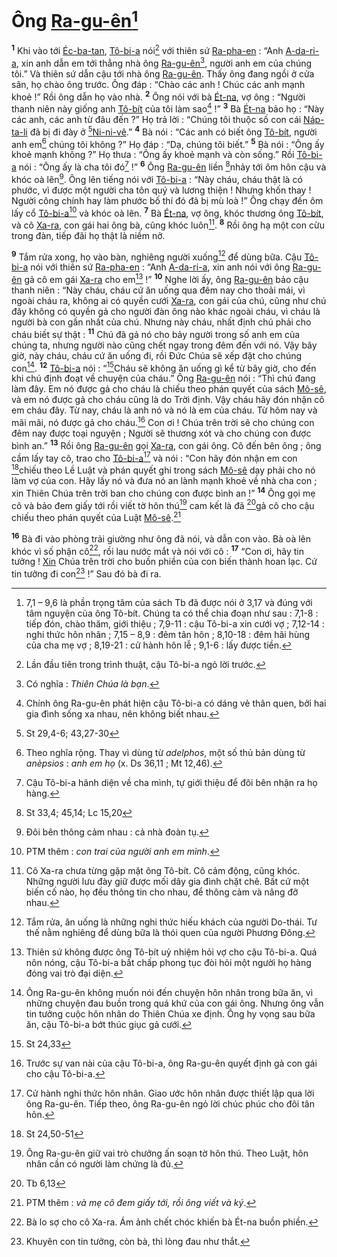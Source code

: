 # Ông [Ra-gu-ên]()[^1]
<sup><b>1</b></sup> Khi vào tới [Éc-ba-tan](), [Tô-bi-a]() nói[^2] với thiên sứ [Ra-pha-en]() : “Anh [A-da-ri-a](), xin anh dẫn em tới thẳng nhà ông [Ra-gu-ên]()[^3], người anh em của chúng tôi.” Và thiên sứ dẫn cậu tới nhà ông [Ra-gu-ên](). Thấy ông đang ngồi ở cửa sân, họ chào ông trước. Ông đáp : “Chào các anh ! Chúc các anh mạnh khoẻ !” Rồi ông dẫn họ vào nhà. <sup><b>2</b></sup> Ông nói với bà [Ét-na](), vợ ông : “Người thanh niên này giống anh [Tô-bít]() của tôi làm sao[^4] !” <sup><b>3</b></sup> Bà [Ét-na]() bảo họ : “Này các anh, các anh từ đâu đến ?” Họ trả lời : “Chúng tôi thuộc số con cái [Náp-ta-li]() đã bị đi đày ở [^1*][Ni-ni-vê]().” <sup><b>4</b></sup> Bà nói : “Các anh có biết ông [Tô-bít](), người anh em[^5] chúng tôi không ?” Họ đáp : “Dạ, chúng tôi biết.” <sup><b>5</b></sup> Bà nói : “Ông ấy khoẻ mạnh không ?” Họ thưa : “Ông ấy khoẻ mạnh và còn sống.” Rồi [Tô-bi-a]() nói : “Ông ấy là cha tôi đó[^6] !” <sup><b>6</b></sup> Ông [Ra-gu-ên]() liền [^2*]nhảy tới ôm hôn cậu và khóc oà lên[^7]. Ông lên tiếng nói với [Tô-bi-a]() : “Này cháu, cháu thật là có phước, vì được một người cha tôn quý và lương thiện ! Nhưng khốn thay ! Người công chính hay làm phước bố thí đó đã bị mù loà !” Ông chạy đến ôm lấy cổ [Tô-bi-a]()[^8] và khóc oà lên. <sup><b>7</b></sup> Bà [Ét-na](), vợ ông, khóc thương ông [Tô-bít](), và cô [Xa-ra](), con gái hai ông bà, cũng khóc luôn[^9]. <sup><b>8</b></sup> Rồi ông hạ một con cừu trong đàn, tiếp đãi họ thật là niềm nở.

<sup><b>9</b></sup> Tắm rửa xong, họ vào bàn, nghiêng người xuống[^10] để dùng bữa. Cậu [Tô-bi-a]() nói với thiên sứ [Ra-pha-en]() : “Anh [A-da-ri-a](), xin anh nói với ông [Ra-gu-ên]() gả cô em gái [Xa-ra]() cho em[^11] !” <sup><b>10</b></sup> Nghe lời ấy, ông [Ra-gu-ên]() bảo cậu thanh niên : “Này cháu, cháu cứ ăn uống qua đêm nay cho thoải mái, vì ngoài cháu ra, không ai có quyền cưới [Xa-ra](), con gái của chú, cũng như chú đây không có quyền gả cho người đàn ông nào khác ngoài cháu, vì cháu là người bà con gần nhất của chú. Nhưng này cháu, nhất định chú phải cho cháu biết sự thật : <sup><b>11</b></sup> Chú đã gả nó cho bảy người trong số anh em của chúng ta, nhưng người nào cũng chết ngay trong đêm đến với nó. Vậy bây giờ, này cháu, cháu cứ ăn uống đi, rồi Đức Chúa sẽ xếp đặt cho chúng con[^12]. <sup><b>12</b></sup> [Tô-bi-a]() nói : “[^3*]Cháu sẽ không ăn uống gì kể từ bây giờ, cho đến khi chú định đoạt về chuyện của cháu.” Ông [Ra-gu-ên]() nói : “Thì chú đang làm đây. Em nó được gả cho cháu là chiếu theo phán quyết của sách [Mô-sê](), và em nó được gả cho cháu cũng là do Trời định. Vậy cháu hãy đón nhận cô em cháu đây. Từ nay, cháu là anh nó và nó là em của cháu. Từ hôm nay và mãi mãi, nó được gả cho cháu.[^13] Con ơi ! Chúa trên trời sẽ cho chúng con đêm nay được toại nguyện ; Người sẽ thương xót và cho chúng con được bình an.” <sup><b>13</b></sup> Rồi ông [Ra-gu-ên]() gọi [Xa-ra](), con gái ông. Cô đến bên ông ; ông cầm lấy tay cô, trao cho [Tô-bi-a]()[^14] và nói : “Con hãy đón nhận em con [^4*]chiếu theo Lề Luật và phán quyết ghi trong sách [Mô-sê]() dạy phải cho nó làm vợ của con. Hãy lấy nó và đưa nó an lành mạnh khoẻ về nhà cha con ; xin Thiên Chúa trên trời ban cho chúng con được bình an !” <sup><b>14</b></sup> Ông gọi mẹ cô và bảo đem giấy tới rồi viết tờ hôn thú[^15] cam kết là đã [^5*]gả cô cho cậu chiếu theo phán quyết của Luật [Mô-sê]().[^16]

<sup><b>16</b></sup> Bà đi vào phòng trải giường như ông đã nói, và dẫn con vào. Bà oà lên khóc vì số phận cô[^18], rồi lau nước mắt và nói với cô : <sup><b>17</b></sup> “Con ơi, hãy tin tưởng ! [Xin]() Chúa trên trời cho buồn phiền của con biến thành hoan lạc. Cứ tin tưởng đi con[^19] !” Sau đó bà đi ra.

[^1]: 7,1 – 9,6 là phần trọng tâm của sách Tb đã được nói ở 3,17 và đúng với tâm nguyện của ông Tô-bít. Chúng ta có thể chia đoạn như sau : 7,1-8 : tiếp đón, chào thăm, giới thiệu ; 7,9-11 : cậu Tô-bi-a xin cưới vợ ; 7,12-14 : nghi thức hôn nhân ; 7,15 – 8,9 : đêm tân hôn ; 8,10-18 : đêm hãi hùng của cha mẹ vợ ; 8,19-21 : cử hành hôn lễ ; 9,1-6 : lấy được tiền.
[^2]: Lần đầu tiên trong trình thuật, cậu Tô-bi-a ngỏ lời trước.
[^3]: Có nghĩa : *Thiên Chúa là bạn*.
[^4]: Chính ông Ra-gu-ên phát hiện cậu Tô-bi-a có dáng vẻ thân quen, bởi hai gia đình sống xa nhau, nên không biết nhau.
[^5]: Theo nghĩa rộng. Thay vì dùng từ *adelphos*, một số thủ bản dùng từ *anèpsios* : *anh em họ* (x. Ds 36,11 ; Mt 12,46).
[^6]: Cậu Tô-bi-a hãnh diện về cha mình, tự giới thiệu để đôi bên nhận ra họ hàng.
[^7]: Đôi bên thông cảm nhau : cả nhà đoàn tụ.
[^8]: PTM thêm : *con trai của người anh em mình*.
[^9]: Cô Xa-ra chưa từng gặp mặt ông Tô-bít. Cô cảm động, cũng khóc. Những người lưu đày giữ được mối dây gia đình chặt chẽ. Bất cứ một biến cố nào, họ đều thông tin cho nhau, để thông cảm và nâng đỡ nhau.
[^10]: Tắm rửa, ăn uống là những nghi thức hiếu khách của người Do-thái. Tư thế nằm nghiêng để dùng bữa là thói quen của người Phương Đông.
[^11]: Thiên sứ không được ông Tô-bít uỷ nhiệm hỏi vợ cho cậu Tô-bi-a. Quá nôn nóng, cậu Tô-bi-a bất chấp phong tục đòi hỏi một người họ hàng đóng vai trò đại diện.
[^12]: Ông Ra-gu-ên không muốn nói đến chuyện hôn nhân trong bữa ăn, vì những chuyện đau buồn trong quá khứ của con gái ông. Nhưng ông vẫn tin tưởng cuộc hôn nhân do Thiên Chúa xe định. Ông hy vọng sau bữa ăn, cậu Tô-bi-a bớt thúc giục gả cưới.
[^13]: Trước sự van nài của cậu Tô-bi-a, ông Ra-gu-ên quyết định gả con gái cho cậu Tô-bi-a.
[^14]: Cử hành nghi thức hôn nhân. Giao ước hôn nhân được thiết lập qua lời ông Ra-gu-ên. Tiếp theo, ông Ra-gu-ên ngỏ lời chúc phúc cho đôi tân hôn.
[^15]: Ông Ra-gu-ên giữ vai trò chưởng ấn soạn tờ hôn thú. Theo Luật, hôn nhân cần có người làm chứng là đủ.
[^16]: PTM thêm : *và mẹ cô đem giấy tới, rồi ông viết và ký*.
[^18]: Bà lo sợ cho cô Xa-ra. Ám ảnh chết chóc khiến bà Ét-na buồn phiền.
[^19]: Khuyên con tin tưởng, còn bà, thì lòng đau như thắt.
[^1*]: St 29,4-6; 43,27-30
[^2*]: St 33,4; 45,14; Lc 15,20
[^3*]: St 24,33
[^4*]: St 24,50-51
[^5*]: Tb 6,13